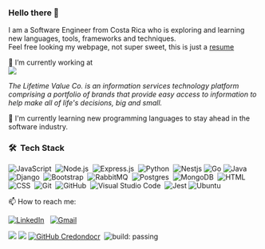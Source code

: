 ### Hello there 👋 

I am a Software Engineer from Costa Rica who is exploring and learning new languages, tools, frameworks and techniques. <br/>
Feel free looking my webpage, not super sweet, this is just a <a href="https://cesarredondo.dev">resume</a> &nbsp;
<br/>


🔭 I’m currently working at  &nbsp;<br/>
<a href="www.ltvco.com"><img src="https://media-exp1.licdn.com/dms/image/C4D0BAQE17Ve9UANN5w/company-logo_200_200/0/1578079487916?e=2159024400&v=beta&t=s-sQtjnXr3SUOBygBfHY0auCJnU7dlXnhv8pKrjzjn4" /> </a>
<br/>

<i>The Lifetime Value Co. is an information services technology platform comprising a portfolio of brands that provide easy access to information to help make all of life's decisions, big and small.</i>  

🌱 I'm currently learning new programming languages to stay ahead in the software industry. 
 

### 🛠 &nbsp;Tech Stack

![JavaScript](https://img.shields.io/badge/-JavaScript-05122A?style=flat&logo=javascript)&nbsp;
![Node.js](https://img.shields.io/badge/Node.js-05122A?style=flat&logo=Node.js)&nbsp;
![Express.js](https://img.shields.io/badge/-Express.js-05122A?style=flat&logo=Express.js)&nbsp;
![Python](https://img.shields.io/badge/-Python-05122A?style=flat&logo=python)&nbsp;
![Nestjs](https://img.shields.io/badge/Nestjs-05122A?style=flat&logo=Nestjs&logoColor=white)
![Go](https://img.shields.io/badge/Go-05122A?&style=flat&logo=Go)
![Java](https://img.shields.io/badge/-Java-05122A?style=flat&logo=Java&logoColor=FFA518)&nbsp;
![Django](https://img.shields.io/badge/-Django-05122A?style=flat&logo=django)&nbsp;
![Bootstrap](https://img.shields.io/badge/-Bootstrap-05122A?style=flat&logo=bootstrap&logoColor=563D7C)&nbsp;
![RabbitMQ](https://img.shields.io/badge/RabbitMQ-05122A?style=flat&logo=RabbitMQ&logoColor=F76300)&nbsp;
![Postgres](https://img.shields.io/badge/Postgres-05122A?style=flat&logo=Postgresql)&nbsp;
![MongoDB](https://img.shields.io/badge/MongoDB-05122A?style=flat&logo=MongoDB)&nbsp;
![HTML](https://img.shields.io/badge/-HTML-05122A?style=flat&logo=HTML5)&nbsp;
![CSS](https://img.shields.io/badge/-CSS-05122A?style=flat&logo=CSS3&logoColor=1572B6)&nbsp;
![Git](https://img.shields.io/badge/-Git-05122A?style=flat&logo=git)&nbsp;
![GitHub](https://img.shields.io/badge/-GitHub-05122A?style=flat&logo=github)&nbsp;
![Visual Studio Code](https://img.shields.io/badge/-Visual%20Studio%20Code-05122A?style=flat&logo=visual-studio-code&logoColor=007ACC)&nbsp;
![Jest](https://img.shields.io/badge/Jest-05122A?style=flat&logo=Jest&logoColor=97747E)
![Ubuntu](https://img.shields.io/badge/Ubuntu-05122A?style=flat&logo=ubuntu&style=flat&logoColor=white)


📫 How to reach me: 

<a href="https://www.linkedin.com/in/credondocr/"><img alt="LinkedIn" src="https://img.shields.io/badge/linkedin%20-%230077B5.svg?&style=flat&logo=linkedin&logoColor=white"/></a> &nbsp;
<a href="mailto:credondocr@gmail.com"><img alt="Gmail" src="https://img.shields.io/badge/Gmail-D14836?style=flat&logo=gmail&logoColor=white" /></a> &nbsp;



 
![](https://komarev.com/ghpvc/?username=credondocr)
![](https://img.shields.io/badge/version-07.05.2021-informational)
[![GitHub Credondocr](https://img.shields.io/github/followers/credondocr?label=follow&style=social)](https://github.com/credondocr)&nbsp;
![build: passing](https://img.shields.io/badge/build-passing-success)
